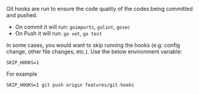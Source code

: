 Git hooks are run to ensure the code quality of the codes being committed and pushed.

- On commit it will run: `goimports`, `golint`, `gosec`
- On Push it will run: `go vet`, `go test`

In some cases, you would want to skip running the hooks (e.g: config change, other file changes, etc.). Use the below environment variable:

```
SKIP_HOOKS=1
```

For example

```
SKIP_HOOKS=1 git push origin features/git-hooks
